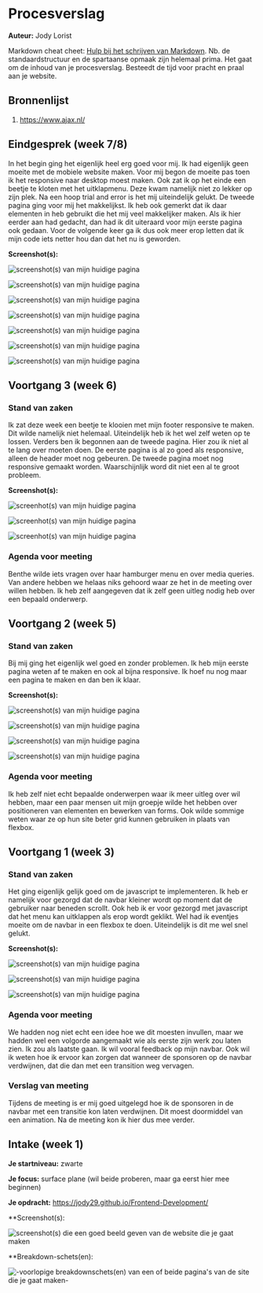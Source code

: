 # Procesverslag
**Auteur:** Jody Lorist

Markdown cheat cheet: [Hulp bij het schrijven van Markdown](https://github.com/adam-p/markdown-here/wiki/Markdown-Cheatsheet). Nb. de standaardstructuur en de spartaanse opmaak zijn helemaal prima. Het gaat om de inhoud van je procesverslag. Besteedt de tijd voor pracht en praal aan je website.



## Bronnenlijst
1. https://www.ajax.nl/



## Eindgesprek (week 7/8)

In het begin ging het eigenlijk heel erg goed voor mij. Ik had eigenlijk geen moeite met de mobiele website maken. Voor mij begon de moeite pas toen ik het responsive naar desktop moest maken. Ook zat ik op het einde een beetje te kloten met het uitklapmenu. Deze kwam namelijk niet zo lekker op zijn plek. Na een hoop trial and error is het mij uiteindelijk gelukt. De tweede pagina ging voor mij het makkelijkst. Ik heb ook gemerkt dat ik daar elementen in heb gebruikt die het mij veel makkelijker maken. Als ik hier eerder aan had gedacht, dan had ik dit uiteraard voor mijn eerste pagina ook gedaan. Voor de volgende keer ga ik dus ook meer erop letten dat ik mijn code iets netter hou dan dat het nu is geworden.

**Screenshot(s):**

![screenshot(s) van mijn huidige pagina](/images/Eind1.png)

![screenshot(s) van mijn huidige pagina](/images/Eind2.png)

![screenshot(s) van mijn huidige pagina](/images/Eind3.png)

![screenshot(s) van mijn huidige pagina](/images/Eind4.png)

![screenshot(s) van mijn huidige pagina](/images/Eind5.png)

![screenshot(s) van mijn huidige pagina](/images/Eind6.png)

![screenshot(s) van mijn huidige pagina](/images/Eind7.png)




## Voortgang 3 (week 6)

### Stand van zaken

Ik zat deze week een beetje te klooien met mijn footer responsive te maken. Dit wilde namelijk niet helemaal. Uiteindelijk heb ik het wel zelf weten op te lossen. Verders ben ik begonnen aan de tweede pagina. Hier zou ik niet al te lang over moeten doen. De eerste pagina is al zo goed als responsive, alleen de header moet nog gebeuren. De tweede pagina moet nog responsive gemaakt worden. Waarschijnlijk word dit niet een al te groot probleem.

**Screenshot(s):**

![screenhot(s) van mijn huidige pagina](/images/Voortgang3_1.png)

![screenhot(s) van mijn huidige pagina](/images/Voortgang3_2.png)

![screenhot(s) van mijn huidige pagina](/images/Voortgang3_3.png)

### Agenda voor meeting

Benthe wilde iets vragen over haar hamburger menu en over media queries. Van andere hebben we helaas niks gehoord waar ze het in de meeting over willen hebben. Ik heb zelf aangegeven dat ik zelf geen uitleg nodig heb over een bepaald onderwerp.




## Voortgang 2 (week 5)

### Stand van zaken

Bij mij ging het eigenlijk wel goed en zonder problemen. Ik heb mijn eerste pagina weten af te maken en ook al bijna responsive. Ik hoef nu nog maar een pagina te maken en dan ben ik klaar.

**Screenshot(s):**

![screenshot(s) van mijn huidige pagina](/images/Voortgang2_1.png)

![screenshot(s) van mijn huidige pagina](images/Voortgang2_2.png)

![screenshot(s) van mijn huidige pagina](images/Voortgang2_3.png)

![screenshot(s) van mijn huidige pagina](images/Voortgang2_4.png)

### Agenda voor meeting

Ik heb zelf niet echt bepaalde onderwerpen waar ik meer uitleg over wil hebben, maar een paar mensen uit mijn groepje wilde het hebben over positioneren van elementen en bewerken van forms. Ook wilde sommige weten waar ze op hun site beter grid kunnen gebruiken in plaats van flexbox.



## Voortgang 1 (week 3)

### Stand van zaken

Het ging eigenlijk gelijk goed om de javascript te implementeren. Ik heb er namelijk voor gezorgd dat de navbar kleiner wordt op moment dat de gebruiker naar beneden scrollt. Ook heb ik er voor gezorgd met javascript dat het menu kan uitklappen als erop wordt geklikt. Wel had ik eventjes moeite om de navbar in een flexbox te doen. Uiteindelijk is dit me wel snel gelukt.

**Screenshot(s):**

![screenshot(s) van mijn huidige pagina](/images/week3_1.png)

![screenshot(s) van mijn huidige pagina](images/week3_2.png)

![screenshot(s) van mijn huidige pagina](images/week3_3.png)

### Agenda voor meeting

We hadden nog niet echt een idee hoe we dit moesten invullen, maar we hadden wel een volgorde aangemaakt wie als eerste zijn werk zou laten zien. Ik zou als laatste gaan. Ik wil vooral feedback op mijn navbar. Ook wil ik weten hoe ik ervoor kan zorgen dat wanneer de sponsoren op de navbar verdwijnen, dat die dan met een transition weg vervagen.

### Verslag van meeting

Tijdens de meeting is er mij goed uitgelegd hoe ik de sponsoren in de navbar met een transitie kon laten verdwijnen. Dit moest doormiddel van een animation. Na de meeting kon ik hier dus mee verder.



## Intake (week 1)

**Je startniveau:** zwarte

**Je focus:** surface plane (wil beide proberen, maar ga eerst hier mee beginnen)

**Je opdracht:** https://jody29.github.io/Frontend-Development/

**Screenshot(s):

![screenshot(s) die een goed beeld geven van de website die je gaat maken](images/website_screenshot.png)

**Breakdown-schets(en):

![-voorlopige breakdownschets(en) van een of beide pagina's van de site die je gaat maken-](images/breakdown_schets.png)
